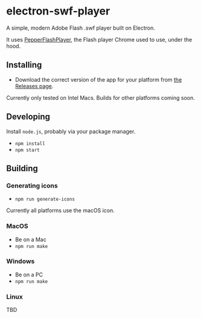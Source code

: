 # electron-swf-player

A simple, modern Adobe Flash .swf player built on Electron.

It uses [PepperFlashPlayer](https://wiki.debian.org/PepperFlashPlayer), the Flash player Chrome used to use, under the hood.

## Installing

- Download the correct version of the app for your platform from [the Releases page](https://github.com/JoeDuncko/electron-swf-player/releases).

Currently only tested on Intel Macs. Builds for other platforms coming soon.

## Developing

Install `node.js`, probably via your package manager.

- `npm install`
- `npm start`

## Building

### Generating icons

- `npm run generate-icons`

Currently all platforms use the macOS icon.

### MacOS

- Be on a Mac
- `npm run make`

### Windows

- Be on a PC
- `npm run make`

### Linux

TBD
